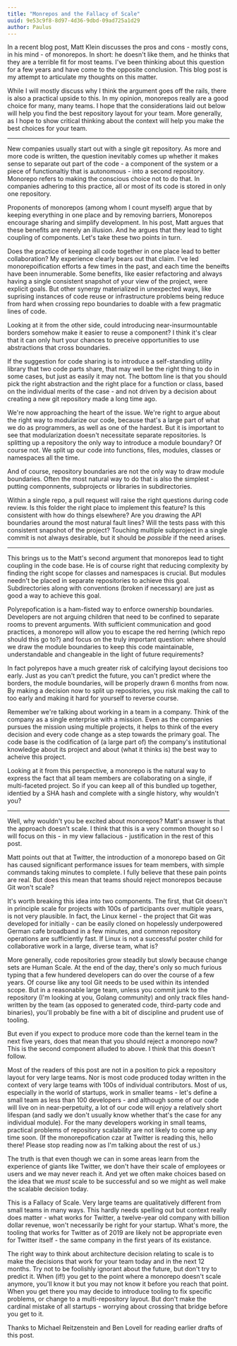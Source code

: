 ```yaml
---
title: "Monrepos and the Fallacy of Scale"
uuid: 9e53c9f8-8d97-4d36-9dbd-09ad725a1d29
author: Paulus
---
```


In a recent blog post, Matt Klein discusses the pros and cons - mostly cons, in his mind - of monorepos. In short: he doesn't like them, and he thinks that they are a terrible fit for most teams. I've been thinking about this question for a few years and have come to the opposite conclusion. This blog post is my attempt to articulate my thoughts on this matter.

While I will mostly discuss why I think the argument goes off the rails, there is also a practical upside to this. In my opinion, monorepos really are a good choice for many, many teams. I hope that the considerations laid out below will help you find the best repository layout for your team. More generally, as I hope to show critical thinking about the context will help you make the best choices for your team.

---

New companies usually start out with a single git repository. As more and more code is written, the question inevitably comes up whether it makes sense to separate out part of the code - a component of the system or a piece of functionaltiy that is autonomous - into a second repository. Monorepo refers to making the conscious choice not to do that. In companies adhering to this practice, all or most of its code is stored in only one repository.

Proponents of monorepos (among whom I count myself) argue that by keeping everything in one place and by removing barriers, Monorepos encourage sharing and simplify development. In his post, Matt argues that these benefits are merely an illusion. And he argues that they lead to tight coupling of components. Let's take these two points in turn.

Does the practice of keeping all code together in one place lead to better collaboration? My experience clearly bears out that claim. I've led monorepoification efforts a few times in the past, and each time the beneifts have been innumerable. Some benefits, like easier refactoring and always having a single consistent snapshot of your view of the project, were explicit goals. But other synergy materialized in unexpected ways, like suprising instances of code reuse or infrastructure problems being reduce from hard when crossing repo boundaries to doable with a few pragmatic lines of code.

Looking at it from the other side, could introducing near-insurmountable borders somehow make it easier to reuse a component? I think it's clear that it can only hurt your chances to preceive opportunities to use abstractions that cross boundaries.

If the suggestion for code sharing is to introduce a self-standing utility library that two code parts share, that may well be the right thing to do in some cases, but just as easily it may not. The bottom line is that you should pick the right abstraction and the right place for a function or class, based on the individual merits of the case - and not driven by a decision about creating a new git repository made a long time ago.

We're now approaching the heart of the issue. We're right to argue about the right way to modularize our code, because that's a large part of what we do as programmers, as well as one of the hardest. But it is important to see that modularization doesn't necessitate separate repositories. Is splitting up a repository the only way to introduce a module boundary? Of course not. We split up our code into functions, files, modules, classes or namespaces all the time.

And of course, repository boundaries are not the only way to draw module boundaries. Often the most natural way to do that is also the simplest - putting componnents, subprojects or libraries in subdirectories.

Within a single repo, a pull request will raise the right questions during code review. Is this folder the right place to implement this feature? Is this consistent with how do things elsewhere? Are you drawing the API boundaries around the most natural fault lines? Will the tests pass with this consistent snapshot of the project? Touching multiple subproject in a single commit is not always desirable, but it should be _possible_ if the need arises.

---

This brings us to the Matt's second argument that monorepos lead to tight coupling in the code base. He is of course right that reducing complexity by finding the right scope for classes and namespaces is crucial. But modules needn't be placed in separate repositories to achieve this goal. Subdirectories along with conventions (broken if necessary) are just as good a way to achieve this goal.

Polyrepofication is a ham-fisted way to enforce ownership boundaries. Developers are not arguing children that need to be confined to separate rooms to prevent arguments. With sufficient communication and good practices, a monorepo will allow you to escape the red herring (which repo should this go to?) and focus on the truly important question: where should we draw the module boundaries to keep this code maintainable, understandable and changeable in the light of future requirements?

In fact polyrepos have a much greater risk of calcifying layout decisions too early. Just as you can't predict the future, you can't predict where the borders, the module boundaries, will be properly drawn 6 months from now. By making a decision now to split up repositories, you risk making the call to too early and making it hard for yourself to reverse course.

Remember we're talking about working in a team in a company. Think of the company as a single enterprise with a mission. Even as the companies pursues the mission using multiple projects, it helps to think of the every decision and every code change as a step towards the primary goal. The code base is the codification of (a large part of) the company's institutional knowledge about its project and about (what it thinks is) the best way to acheive this project.

Looking at it from this perspective, a monorepo is the natural way to express the fact that all team members are collaborating on a single, if multi-faceted project. So if you can keep all of this bundled up together, identied by a SHA hash and complete with a single history, why wouldn't you?

---

Well, why wouldn't you be excited about monorepos? Matt's answer is that the approach doesn't scale. I think that this is a very common thought so I will focus on this - in my view fallacious - justification in the rest of this post.

Matt points out that at Twitter, the introduction of a monorepo based on Git has caused significant performance issues for team members, with simple commands taking minutes to complete. I fully believe that these pain points are real. But does this mean that teams should reject monorepos because Git won't scale?

It's worth breaking this idea into two components. The first, that Git doesn't in principle scale for projects with 100s of participants over multiple years, is not very plausible. In fact, the Linux kernel - the project that Git was developed for initially - can be easily cloned on hopelessly underpowered German cafe broadband in a few minutes, and common repository operations are sufficiently fast. If Linux is not a successful poster child for collaborative work in a large, diverse team, what is?

More generally, code repositories grow steadily but slowly because change sets are Human Scale. At the end of the day, there's only so much furious typing that a few hundered developers can do over the course of a few years. Of course like any tool Git needs to be used within its intended scope. But in a reasonable large team, unless you commit junk to the repository (I'm looking at you, Golang community) and only track files hand-written by the team (as opposed to generated code, third-party code and binaries), you'll probably be fine with a bit of discipline and prudent use of tooling.

But even if you expect to produce more code than the kernel team in the next five years, does that mean that you should reject a monorepo now? This is the second component alluded to above. I think that this doesn't follow.

Most of the readers of this post are not in a position to pick a repository layout for very large teams. Nor is most code produced today written in the context of very large teams with 100s of individual contributors. Most of us, especially in the world of startups, work in smaller teams - let's define a small team as less than 100 developers - and although some of our code will live on in near-perpetuity, a lot of our code will enjoy a relatively short lifespan (and sadly we don't usually know whether that's the case for any individual module). For the many developers working in small teams, practical problems of repository scalability are not likely to come up any time soon. (If the monorepofication czar at Twitter is reading this, hello there! Please stop reading now as I'm talking about the rest of us.)

The truth is that even though we can in some areas learn from the experience of giants like Twitter, we don't have their scale of employees or users and we may never reach it. And yet we often make choices based on the idea that we _must_ scale to be successful and so we might as well make the scalable decision today.

This is a Fallacy of Scale. Very large teams are qualitatively different from small teams in many ways. This hardly needs spelling out but context really does matter - what works for Twitter, a twelve-year old company with billion dollar revenue, won't necessarily be right for your startup. What's more, the tooling that works for Twitter as of 2019 are likely not be appropriate even for Twitter itself - the same company in the first years of its existance.

The right way to think about architecture decision relating to scale is to make the decisions that work for your team today and in the next 12 months. Try not to be foolishly ignorant about the future, but don't try to predict it. When (if!) you get to the point where a monorepo doesn't scale anymore, you'll know it but you may not know it before you reach that point. When you get there you may decide to introduce tooling to fix specific problems, or change to a multi-repository layout. But don't make the cardinal mistake of all startups - worrying about crossing that bridge before you get to it.

Thanks to Michael Reitzenstein and Ben Lovell for reading earlier drafts of this post.
